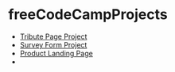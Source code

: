# freeCodeCampProjects

* [Tribute Page Project](https://javierlobo.github.io/freeCodeCampProjects/tributePage/index.html)
* [Survey Form Project](https://javierlobo.github.io/freeCodeCampProjects/surveyForm/index.html)
* [Product Landing Page](https://javierlobo.github.io/freeCodeCampProjects/productLandingPage/index.html)
* 